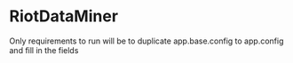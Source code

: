# RiotDataMiner

Only requirements to run will be to duplicate app.base.config to app.config and fill in the fields
